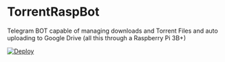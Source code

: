 # TorrentRaspBot
Telegram BOT capable of managing downloads and Torrent Files and auto uploading to Google Drive (all this through a Raspberry Pi 3B+)

[![Deploy](https://www.herokucdn.com/deploy/button.svg)](https://heroku.com/deploy?template=https://github.com/Vijay62/TorrentRaspBot/tree/master)
